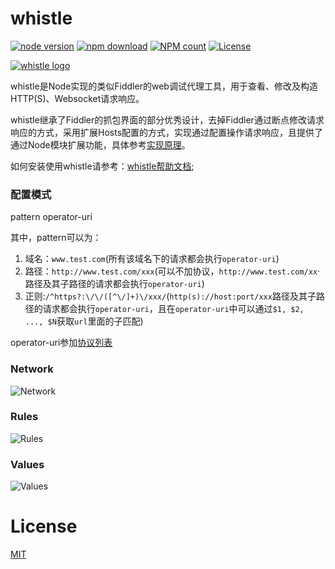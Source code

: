 # whistle
[![node version](https://img.shields.io/badge/node.js-%3E=_0.10-green.svg?style=flat)](http://nodejs.org/download/)
[![npm download](https://img.shields.io/npm/dm/whistle.svg?style=flat)](https://npmjs.org/package/whistle)
[![NPM count](https://img.shields.io/npm/dt/whistle.svg?style=flat)](https://www.npmjs.com/package/whistle)
[![License](https://img.shields.io/npm/l/whistle.svg?style=flat)](https://www.npmjs.com/package/whistle)

[![whistle logo](https://github.com/avwo/whistle/blob/avenwu/biz/webui/htdocs/img/whistle.png)](https://whistle.gitbooks.io/help/content/)

whistle是Node实现的类似Fiddler的web调试代理工具，用于查看、修改及构造HTTP(S)、Websocket请求响应。

whistle继承了Fiddler的抓包界面的部分优秀设计，去掉Fiddler通过断点修改请求响应的方式，采用扩展Hosts配置的方式，实现通过配置操作请求响应，且提供了通过Node模块扩展功能，具体参考[实现原理](https://whistle.gitbooks.io/help/content/)。

如何安装使用whistle请参考：[whistle帮助文档](https://whistle.gitbooks.io/help/content/install.html);

### 配置模式

  pattern operator-uri
  
其中，pattern可以为：

1. 域名：`www.test.com`(所有该域名下的请求都会执行`operator-uri`)
2. 路径：`http://www.test.com/xxx`(可以不加协议，`http://www.test.com/xx`·路径及其子路径的请求都会执行`operator-uri`)
3. 正则:`/^https?:\/\/([^\/]+)\/xxx/`(`http(s)://host:port/xxx`路径及其子路径的请求都会执行`operator-uri`，且在`operator-uri`中可以通过`$1, $2, ..., $N`获取`url`里面的子匹配)

operator-uri参加[协议列表](https://whistle.gitbooks.io/help/content/rules/)

### Network

![Network](https://raw.githubusercontent.com/avwo/whistleui/master/img/network.gif)

### Rules
![Rules](https://raw.githubusercontent.com/avwo/whistleui/master/img/rules.gif)

### Values
![Values](https://raw.githubusercontent.com/avwo/whistleui/master/img/values.gif)

# License
[MIT](https://github.com/avwo/whistle/blob/master/LICENSE)
